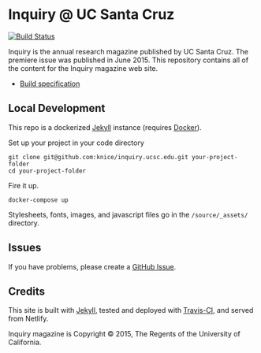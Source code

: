 # Inquiry @ UC Santa Cruz

[![Build Status](https://travis-ci.org/knice/inquiry.ucsc.edu.svg?branch=master)](https://travis-ci.org/knice/inquiry.ucsc.edu)

Inquiry is the annual research magazine published by UC Santa Cruz. The premiere issue was published in June 2015. This repository contains all of the content for the Inquiry magazine web site.

- [Build specification](https://github.com/knice/inquiry.ucsc.edu/wiki)

## Local Development

This repo is a dockerized [Jekyll](https://jekyllrb.com/) instance (requires [Docker](https://www.docker.com/)).

Set up your project in your code directory

```shell
git clone git@github.com:knice/inquiry.ucsc.edu.git your-project-folder
cd your-project-folder
```

Fire it up.

```shell
docker-compose up
```

Stylesheets, fonts, images, and javascript files go in the `/source/_assets/` directory.

## Issues

If you have problems, please create a
[GitHub Issue](https://github.com/knice/inquiry.ucsc.edu/issues).

## Credits

This site is built with [Jekyll](http://jekyllrb.com/), tested and deployed with [Travis-CI](http://travis-ci.org/), and served from Netlify.

Inquiry magazine is Copyright &copy; 2015, The Regents of the University of California.

